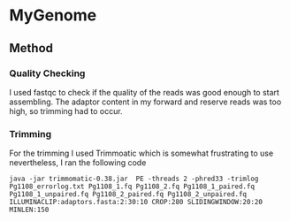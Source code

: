 # MyGenome
## Method
### Quality Checking
I used fastqc to check if the quality of the reads was good enough to start assembling. The adaptor content in my forward and reserve reads was too high, so trimming had to occur.

### Trimming
For the trimming I used Trimmoatic which is somewhat frustrating to use nevertheless, I ran the following code
```
java -jar trimmomatic-0.38.jar  PE -threads 2 -phred33 -trimlog Pg1108_errorlog.txt Pg1108_1.fq Pg1108_2.fq Pg1108_1_paired.fq Pg1108_1_unpaired.fq Pg1108_2_paired.fq Pg1108_2_unpaired.fq ILLUMINACLIP:adaptors.fasta:2:30:10 CROP:280 SLIDINGWINDOW:20:20 MINLEN:150
```
